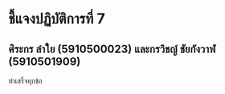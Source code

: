 # ชี้แจงปฏิบัติการที่ 7
## ศิระกร ลำใย (5910500023) และกรวิชญ์ ชัยกังวาฬ (5910501909)

ทำเสร็จทุกข้อ
